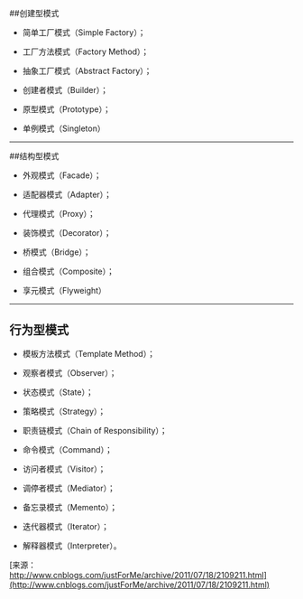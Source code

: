 ##创建型模式

- 简单工厂模式（Simple Factory）；

- 工厂方法模式（Factory Method）；

- 抽象工厂模式（Abstract Factory）；

- 创建者模式（Builder）；

- 原型模式（Prototype）；

- 单例模式（Singleton）

---

##结构型模式

- 外观模式（Facade）；

- 适配器模式（Adapter）；

- 代理模式（Proxy）；

- 装饰模式（Decorator）；

- 桥模式（Bridge）；

- 组合模式（Composite）；

- 享元模式（Flyweight）
- ---

## 行为型模式

- 模板方法模式（Template Method）；

- 观察者模式（Observer）；

- 状态模式（State）；

- 策略模式（Strategy）；

- 职责链模式（Chain of Responsibility）；

- 命令模式（Command）；

- 访问者模式（Visitor）；

- 调停者模式（Mediator）；

- 备忘录模式（Memento）；

- 迭代器模式（Iterator）；

- 解释器模式（Interpreter）。

[来源：  http://www.cnblogs.com/justForMe/archive/2011/07/18/2109211.html](http://www.cnblogs.com/justForMe/archive/2011/07/18/2109211.html)